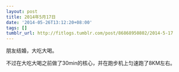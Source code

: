 ```yaml
---
layout: post
title: 2014年5月17日
date: '2014-05-26T13:12:20+08:00'
tags: []
tumblr_url: http://fitlogs.tumblr.com/post/86868950802/2014-5-17
---
```

朋友结婚，大吃大喝。

不过在大吃大喝之前做了30min的核心，并在跑步机上匀速跑了8KM左右。
